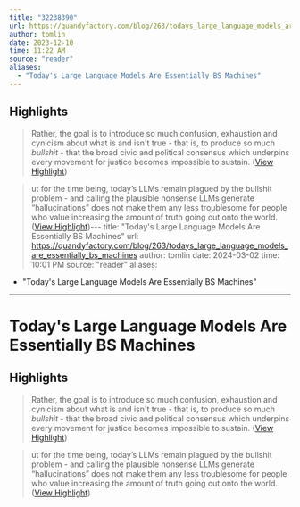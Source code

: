 ```yaml
---
title: "32238390"
url: https://quandyfactory.com/blog/263/todays_large_language_models_are_essentially_bs_machines
author: tomlin
date: 2023-12-10
time: 11:22 AM
source: "reader"
aliases:
  - "Today's Large Language Models Are Essentially BS Machines"
---
```

## Highlights
> Rather, the goal is to introduce so much confusion, exhaustion and cynicism about what is and isn't true - that is, to produce so much *bullshit* - that the broad civic and political consensus which underpins every movement for justice becomes impossible to sustain. ([View Highlight](https://read.readwise.io/read/01haezt6jdykxedtys4e8jjw6p))

> ut for the time being, today’s LLMs remain plagued by the bullshit problem - and calling the plausible nonsense LLMs generate “hallucinations” does not make them any less troublesome for people who value increasing the amount of truth going out onto the world. ([View Highlight](https://read.readwise.io/read/01haezya48dk5n7nfq4026nkzd))---
title: "Today's Large Language Models Are Essentially BS Machines"
url: https://quandyfactory.com/blog/263/todays_large_language_models_are_essentially_bs_machines
author: tomlin
date: 2024-03-02
time: 10:01 PM
source: "reader"
aliases:
  - "Today's Large Language Models Are Essentially BS Machines"
---
# Today's Large Language Models Are Essentially BS Machines

## Highlights
> Rather, the goal is to introduce so much confusion, exhaustion and cynicism about what is and isn't true - that is, to produce so much *bullshit* - that the broad civic and political consensus which underpins every movement for justice becomes impossible to sustain. ([View Highlight](https://read.readwise.io/read/01haezt6jdykxedtys4e8jjw6p))

> ut for the time being, today’s LLMs remain plagued by the bullshit problem - and calling the plausible nonsense LLMs generate “hallucinations” does not make them any less troublesome for people who value increasing the amount of truth going out onto the world. ([View Highlight](https://read.readwise.io/read/01haezya48dk5n7nfq4026nkzd))


